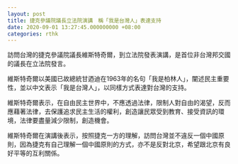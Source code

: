 ```yaml
---
layout: post
title: 捷克參議院議長立法院演講　稱「我是台灣人」表達支持
date: 2020-09-01 13:27:45.000000000 +08:00
categories: rthk
---
```


訪問台灣的捷克參議院議長維斯特奇爾，到立法院發表演講，是首位非台灣邦交國的議長在立法院發言。

維斯特奇爾以美國已故總統甘迺迪在1963年的名句「我是柏林人」，闡述民主重要性，並以中文表示「我是台灣人」，以同樣方式表達對台灣的支持。

維斯特奇爾表示，在自由民主世界中，不應透過法律，限制人對自由的渴望，反而應藉著法律，去保護追求民主生活的權利，創造讓民眾受到教育、接受資訊的環境，法律要盡量減少限制，創造機會。

維斯特奇爾在演講後表示，按照捷克一方的理解，訪問台灣並不違反一個中國原則，因為捷克有自己理解一個中國原則的方式，亦不是反對北京，希望跟北京有良好平等的互利關係。
